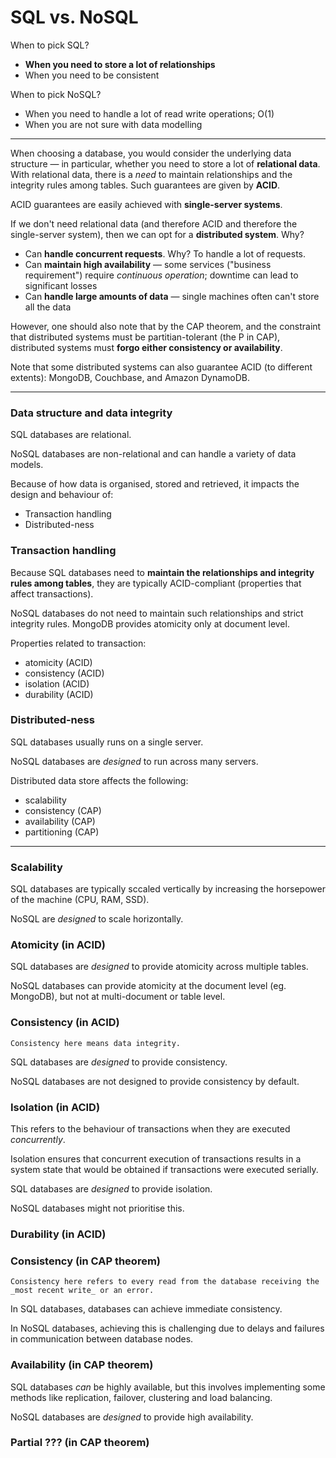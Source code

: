 # SQL vs. NoSQL

When to pick SQL?

- **When you need to store a lot of relationships**
- When you need to be consistent

When to pick NoSQL?

- When you need to handle a lot of read write operations; O(1)
- When you are not sure with data modelling

---

When choosing a database, you would consider the underlying data structure — in particular, whether you need to store a lot of **relational data**. With relational data, there is a _need_ to maintain relationships and the integrity rules among tables. Such guarantees are given by **ACID**.

ACID guarantees are easily achieved with **single-server systems**.

If we don't need relational data (and therefore ACID and therefore the single-server system), then we can opt for a **distributed system**. Why?
* Can **handle concurrent requests**. Why? To handle a lot of requests.
* Can **maintain high availability** — some services ("business requirement") require _continuous operation_; downtime can lead to significant losses
* Can **handle large amounts of data** — single machines often can't store all the data

However, one should also note that by the CAP theorem, and the constraint that distributed systems must be partitian-tolerant (the P in CAP), distributed systems must **forgo either consistency or availability**.

Note that some distributed systems can also guarantee ACID (to different extents): MongoDB, Couchbase, and Amazon DynamoDB.

---

### Data structure and data integrity

SQL databases are relational.

NoSQL databases are non-relational and can handle a variety of data models.

Because of how data is organised, stored and retrieved, it impacts the design and behaviour of:
* Transaction handling
* Distributed-ness

### Transaction handling

Because SQL databases need to **maintain the relationships and integrity rules among tables**, they are typically ACID-compliant (properties that affect transactions).

NoSQL databases do not need to maintain such relationships and strict integrity rules. MongoDB provides atomicity only at document level.

Properties related to transaction:
* atomicity (ACID)
* consistency (ACID)
* isolation (ACID)
* durability (ACID)

### Distributed-ness

SQL databases usually runs on a single server.

NoSQL databases are _designed_ to run across many servers.

Distributed data store affects the following:
* scalability
* consistency (CAP)
* availability (CAP)
* partitioning (CAP)

---

### Scalability

SQL databases are typically sccaled vertically by increasing the horsepower of the machine (CPU, RAM, SSD).

NoSQL are _designed_ to scale horizontally.

### Atomicity (in ACID)

SQL databases are _designed_ to provide atomicity across multiple tables.

NoSQL databases can provide atomicity at the document level (eg. MongoDB), but not at multi-document or table level.

### Consistency (in ACID)

```admonish note
Consistency here means data integrity.
```

SQL databases are _designed_ to provide consistency.

NoSQL databases are not designed to provide consistency by default.

### Isolation (in ACID)

This refers to the behaviour of transactions when they are executed _concurrently_.

Isolation ensures that concurrent execution of transactions results in a system state that would be obtained if transactions were executed serially.

SQL databases are _designed_ to provide isolation.

NoSQL databases might not prioritise this.

### Durability (in ACID)

### Consistency (in CAP theorem)

```admonish note
Consistency here refers to every read from the database receiving the _most recent write_ or an error.
```

In SQL databases, databases can achieve immediate consistency.

In NoSQL databases, achieving this is challenging due to delays and failures in communication between database nodes.

### Availability (in CAP theorem)

SQL databases _can_ be highly available, but this involves implementing some methods like replication, failover, clustering and load balancing.

NoSQL databases are _designed_ to provide high availability.

### Partial ??? (in CAP theorem)

